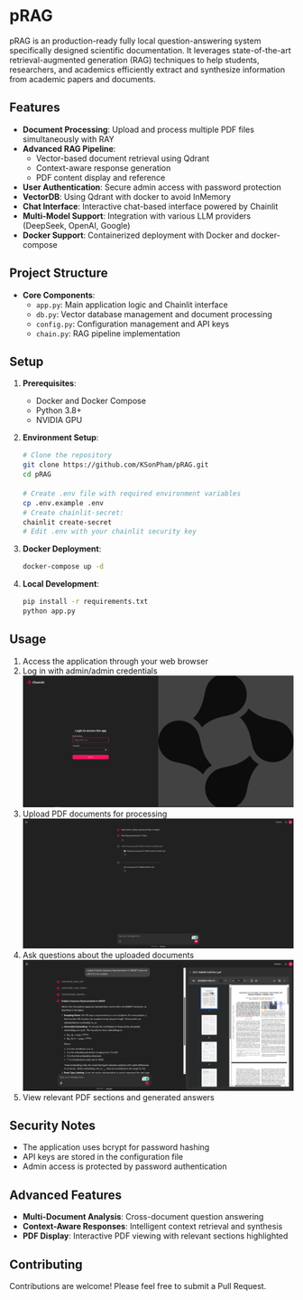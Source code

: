 # pRAG

pRAG is an production-ready fully local question-answering system specifically designed scientific documentation. It leverages state-of-the-art retrieval-augmented generation (RAG) techniques to help students, researchers, and academics efficiently extract and synthesize information from academic papers and documents.

## Features

- **Document Processing**: Upload and process multiple PDF files simultaneously with RAY
- **Advanced RAG Pipeline**: 
  - Vector-based document retrieval using Qdrant
  - Context-aware response generation
  - PDF content display and reference
- **User Authentication**: Secure admin access with password protection
- **VectorDB**: Using Qdrant with docker to avoid InMemory 
- **Chat Interface**: Interactive chat-based interface powered by Chainlit
- **Multi-Model Support**: Integration with various LLM providers (DeepSeek, OpenAI, Google)
- **Docker Support**: Containerized deployment with Docker and docker-compose

## Project Structure

- **Core Components**:
  - `app.py`: Main application logic and Chainlit interface
  - `db.py`: Vector database management and document processing
  - `config.py`: Configuration management and API keys
  - `chain.py`: RAG pipeline implementation

## Setup

1. **Prerequisites**:
   - Docker and Docker Compose
   - Python 3.8+
   - NVIDIA GPU

2. **Environment Setup**:
   ```bash
   # Clone the repository
   git clone https://github.com/KSonPham/pRAG.git
   cd pRAG

   # Create .env file with required environment variables
   cp .env.example .env
   # Create chainlit-secret:
   chainlit create-secret
   # Edit .env with your chainlit security key
   ```

3. **Docker Deployment**:
   ```bash
   docker-compose up -d
   ```

4. **Local Development**:
   ```bash
   pip install -r requirements.txt
   python app.py
   ```

## Usage

1. Access the application through your web browser
2. Log in with admin/admin credentials
   ![Login Interface](images/login.png)
3. Upload PDF documents for processing
   ![Parallel Processing](images/parallel_processing.png)
4. Ask questions about the uploaded documents
   ![RAG with PDF Display](images/Rag+showpdf.png)
5. View relevant PDF sections and generated answers

## Security Notes

- The application uses bcrypt for password hashing
- API keys are stored in the configuration file
- Admin access is protected by password authentication

## Advanced Features

- **Multi-Document Analysis**: Cross-document question answering
- **Context-Aware Responses**: Intelligent context retrieval and synthesis
- **PDF Display**: Interactive PDF viewing with relevant sections highlighted

## Contributing

Contributions are welcome! Please feel free to submit a Pull Request.



